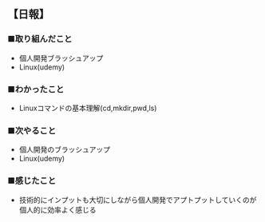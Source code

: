 ## 【日報】
### ■取り組んだこと
- 個人開発ブラッシュアップ
- Linux(udemy)
### ■わかったこと
- Linuxコマンドの基本理解(cd,mkdir,pwd,ls)
### ■次やること
- 個人開発のブラッシュアップ
- Linux(udemy)
### ■感じたこと
- 技術的にインプットも大切にしながら個人開発でアプトプットしていくのが個人的に効率よく感じる
